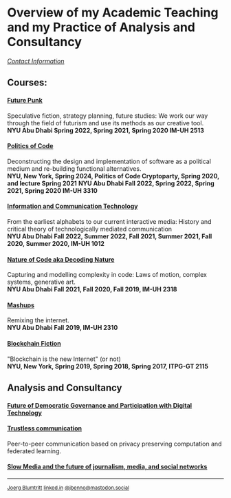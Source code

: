 # Overview of my Academic Teaching and my Practice of Analysis and Consultancy
[*Contact Information*](/contact.md)  
## Courses:

#### [Future Punk](https://github.com/jbenno/nyuad_future_punk)
  Speculative fiction, strategy planning, future studies: We work our way through the field of futurism and use its methods as our creative tool.  
  **NYU Abu Dhabi Spring 2022, Spring 2021, Spring 2020 IM-UH 2513**
  
#### [Politics of Code](https://github.com/jbenno/course_politics_of_code)
  Deconstructing the design and implementation of software as a political medium and re-building functional alternatives.  
  **NYU, New York, Spring 2024, Politics of Code Cryptoparty, Spring 2020, and lecture Spring 2021**
  **NYU Abu Dhabi Fall 2022, Spring 2022, Spring 2021, Spring 2020 IM-UH 3310**  
  
#### [Information and Communication Technology](https://github.com/jbenno/nyuad_comm_tech)
  From the earliest alphabets to our current interactive media: History and critical theory of technologically mediated  communication  
  **NYU Abu Dhabi Fall 2022, Summer 2022, Fall 2021, Summer 2021, Fall 2020, Summer 2020, IM-UH 1012**
  
#### [Nature of Code aka Decoding Nature](https://github.com/jbenno/nyuad_decoding_nature/wiki)
  Capturing and modelling complexity in code: Laws of motion, complex systems, generative art.  
   **NYU Abu Dhabi Fall 2021, Fall 2020, Fall 2019, IM-UH 2318**
   
#### [Mashups](https://github.com/jbenno/nyuad_mashups/blob/master/README.md)
  Remixing the internet.  
   **NYU Abu Dhabi Fall 2019, IM-UH 2310**
   
#### [Blockchain Fiction](https://github.com/jbenno/nyu_blockchain_fiction/blob/master/README.md)
  "Blockchain is the new Internet" (or not)  
  **NYU, New York, Spring 2019, Spring 2018, Spring 2017, ITPG-GT 2115**

## Analysis and Consultancy
#### [Future of Democratic Governance and Participation with Digital Technology](https://github.com/jbenno/liquid)
  
#### [Trustless communication](https://github.com/jbenno/homomorphic_encryption)
  Peer-to-peer communication based on privacy preserving computation and federated learning.

#### [Slow Media and the future of journalism, media, and social networks](https://github.com/jbenno/future_media/wiki)
  
***

<sub>[Joerg Blumtritt](https://jbenno.net) [linked.in](https://www.linkedin.com/in/joergblumtritt/) [@jbenno@mastodon.social](https://mastodon.social/@jbenno)</sub>

